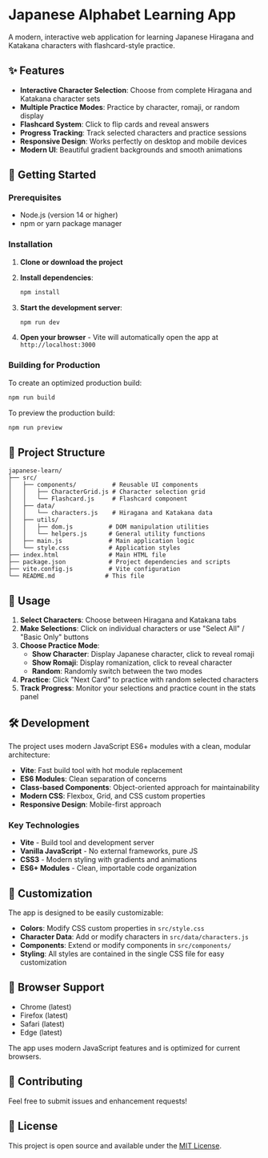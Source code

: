 # Japanese Alphabet Learning App

A modern, interactive web application for learning Japanese Hiragana and Katakana characters with flashcard-style practice.

## ✨ Features

- **Interactive Character Selection**: Choose from complete Hiragana and Katakana character sets
- **Multiple Practice Modes**: Practice by character, romaji, or random display
- **Flashcard System**: Click to flip cards and reveal answers
- **Progress Tracking**: Track selected characters and practice sessions
- **Responsive Design**: Works perfectly on desktop and mobile devices
- **Modern UI**: Beautiful gradient backgrounds and smooth animations

## 🚀 Getting Started

### Prerequisites

- Node.js (version 14 or higher)
- npm or yarn package manager

### Installation

1. **Clone or download the project**
2. **Install dependencies**:

   ```bash
   npm install
   ```

3. **Start the development server**:

   ```bash
   npm run dev
   ```

4. **Open your browser** - Vite will automatically open the app at `http://localhost:3000`

### Building for Production

To create an optimized production build:

```bash
npm run build
```

To preview the production build:

```bash
npm run preview
```

## 📁 Project Structure

```
japanese-learn/
├── src/
│   ├── components/          # Reusable UI components
│   │   ├── CharacterGrid.js # Character selection grid
│   │   └── Flashcard.js     # Flashcard component
│   ├── data/
│   │   └── characters.js    # Hiragana and Katakana data
│   ├── utils/
│   │   ├── dom.js          # DOM manipulation utilities
│   │   └── helpers.js      # General utility functions
│   ├── main.js             # Main application logic
│   └── style.css           # Application styles
├── index.html              # Main HTML file
├── package.json            # Project dependencies and scripts
├── vite.config.js          # Vite configuration
└── README.md              # This file
```

## 🎯 Usage

1. **Select Characters**: Choose between Hiragana and Katakana tabs
2. **Make Selections**: Click on individual characters or use "Select All" / "Basic Only" buttons
3. **Choose Practice Mode**:
   - **Show Character**: Display Japanese character, click to reveal romaji
   - **Show Romaji**: Display romanization, click to reveal character
   - **Random**: Randomly switch between the two modes
4. **Practice**: Click "Next Card" to practice with random selected characters
5. **Track Progress**: Monitor your selections and practice count in the stats panel

## 🛠️ Development

The project uses modern JavaScript ES6+ modules with a clean, modular architecture:

- **Vite**: Fast build tool with hot module replacement
- **ES6 Modules**: Clean separation of concerns
- **Class-based Components**: Object-oriented approach for maintainability
- **Modern CSS**: Flexbox, Grid, and CSS custom properties
- **Responsive Design**: Mobile-first approach

### Key Technologies

- **Vite** - Build tool and development server
- **Vanilla JavaScript** - No external frameworks, pure JS
- **CSS3** - Modern styling with gradients and animations
- **ES6+ Modules** - Clean, importable code organization

## 🎨 Customization

The app is designed to be easily customizable:

- **Colors**: Modify CSS custom properties in `src/style.css`
- **Character Data**: Add or modify characters in `src/data/characters.js`
- **Components**: Extend or modify components in `src/components/`
- **Styling**: All styles are contained in the single CSS file for easy customization

## 📱 Browser Support

- Chrome (latest)
- Firefox (latest)
- Safari (latest)
- Edge (latest)

The app uses modern JavaScript features and is optimized for current browsers.

## 🤝 Contributing

Feel free to submit issues and enhancement requests!

## 📄 License

This project is open source and available under the [MIT License](LICENSE).
